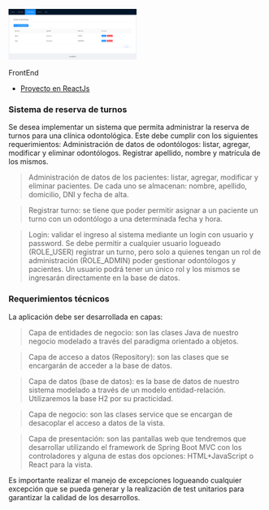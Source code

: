 [<img src="https://github.com/rdavid87/odontologia/raw/main/public/presentacion.PNG" width="50%">](https://www.youtube.com/watch?v=Hc79sDi3f0U "Now in Android: 55")


FrontEnd
- [Proyecto en ReactJs](https://github.com/rdavid87/odontologia)

### Sistema de reserva de turnos
Se desea implementar un sistema que permita administrar la reserva de turnos para una clínica odontológica. Este debe cumplir con los siguientes requerimientos:
Administración de datos de odontólogos: listar, agregar, modificar y eliminar odontólogos. Registrar apellido, nombre y matrícula de los mismos.

> Administración de datos de los pacientes: listar, agregar, modificar y eliminar pacientes. De cada uno se almacenan: nombre, apellido, domicilio, DNI y fecha de alta.

> Registrar turno: se tiene que poder permitir asignar a un paciente un turno con un odontólogo a una determinada fecha y hora. 

> Login: validar el ingreso al sistema mediante un login con usuario y password. Se debe permitir a cualquier usuario logueado (ROLE_USER) registrar un turno, pero solo a quienes tengan un rol de administración (ROLE_ADMIN) poder gestionar odontólogos y pacientes. Un usuario podrá tener un único rol y los mismos se ingresarán directamente en la base de datos.

### Requerimientos técnicos
La aplicación debe ser desarrollada en capas:

> Capa de entidades de negocio: son las clases Java de nuestro negocio modelado a través del paradigma orientado a objetos.

> Capa de acceso a datos (Repository): son las clases que se encargarán de acceder a la base de datos.

> Capa de datos (base de datos): es la base de datos de nuestro sistema modelado a través de un modelo entidad-relación. Utilizaremos la base H2 por su practicidad. 

> Capa de negocio: son las clases service que se encargan de desacoplar el acceso a datos de la vista.

> Capa de presentación: son las pantallas web que tendremos que desarrollar utilizando el framework de Spring Boot MVC con los controladores y alguna de estas dos opciones: HTML+JavaScript o React para la vista.

Es importante realizar el manejo de excepciones logueando cualquier excepción que se pueda generar y la realización de test unitarios para garantizar la calidad de los desarrollos.

